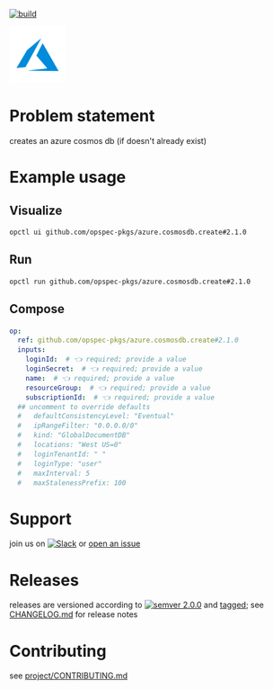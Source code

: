 [![build](https://github.com/opspec-pkgs/azure.cosmosdb.create/actions/workflows/build.yml/badge.svg)](https://github.com/opspec-pkgs/azure.cosmosdb.create/actions/workflows/build.yml)


<img src="icon.svg" alt="icon" height="100px">

# Problem statement

creates an azure cosmos db (if doesn't already exist)

# Example usage

## Visualize

```shell
opctl ui github.com/opspec-pkgs/azure.cosmosdb.create#2.1.0
```

## Run

```
opctl run github.com/opspec-pkgs/azure.cosmosdb.create#2.1.0
```

## Compose

```yaml
op:
  ref: github.com/opspec-pkgs/azure.cosmosdb.create#2.1.0
  inputs:
    loginId:  # 👈 required; provide a value
    loginSecret:  # 👈 required; provide a value
    name:  # 👈 required; provide a value
    resourceGroup:  # 👈 required; provide a value
    subscriptionId:  # 👈 required; provide a value
  ## uncomment to override defaults
  #   defaultConsistencyLevel: "Eventual"
  #   ipRangeFilter: "0.0.0.0/0"
  #   kind: "GlobalDocumentDB"
  #   locations: "West US=0"
  #   loginTenantId: " "
  #   loginType: "user"
  #   maxInterval: 5
  #   maxStalenessPrefix: 100
```

# Support

join us on
[![Slack](https://img.shields.io/badge/slack-opctl-E01563.svg)](https://join.slack.com/t/opctl/shared_invite/zt-51zodvjn-Ul_UXfkhqYLWZPQTvNPp5w)
or
[open an issue](https://github.com/opspec-pkgs/azure.cosmosdb.create/issues)

# Releases

releases are versioned according to
[![semver 2.0.0](https://img.shields.io/badge/semver-2.0.0-brightgreen.svg)](http://semver.org/spec/v2.0.0.html)
and [tagged](https://git-scm.com/book/en/v2/Git-Basics-Tagging); see
[CHANGELOG.md](CHANGELOG.md) for release notes

# Contributing

see
[project/CONTRIBUTING.md](https://github.com/opspec-pkgs/project/blob/main/CONTRIBUTING.md)
